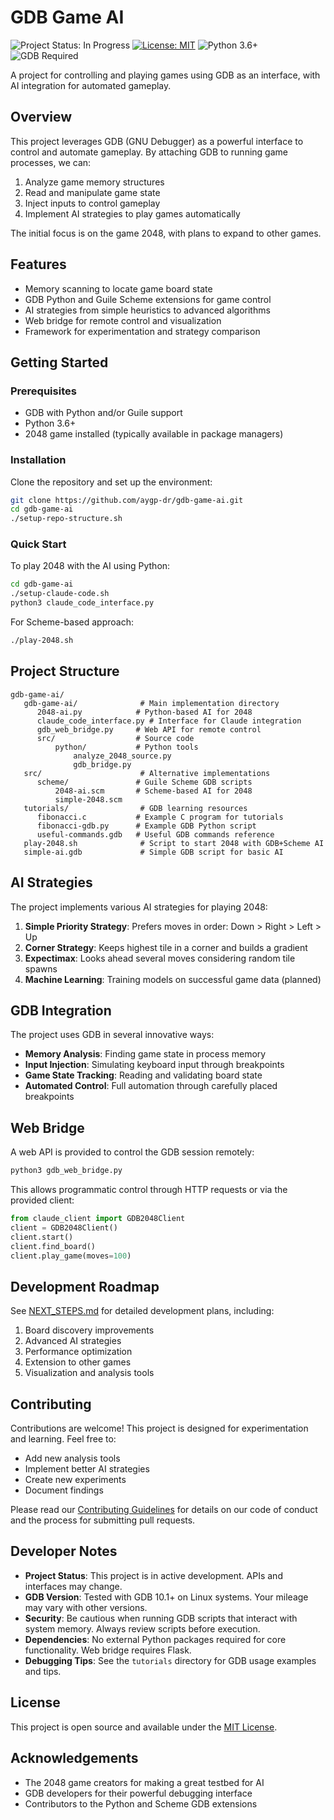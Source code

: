 # GDB Game AI

![Project Status: In Progress](https://img.shields.io/badge/Project%20Status-In%20Progress-yellow)
[![License: MIT](https://img.shields.io/badge/License-MIT-blue.svg)](LICENSE)
![Python 3.6+](https://img.shields.io/badge/python-3.6+-blue.svg)
![GDB Required](https://img.shields.io/badge/GDB-Required-red)

A project for controlling and playing games using GDB as an interface, with AI integration for automated gameplay.

## Overview

This project leverages GDB (GNU Debugger) as a powerful interface to control and automate gameplay. By attaching GDB to running game processes, we can:

1. Analyze game memory structures
2. Read and manipulate game state
3. Inject inputs to control gameplay
4. Implement AI strategies to play games automatically

The initial focus is on the game 2048, with plans to expand to other games.

## Features

- Memory scanning to locate game board state
- GDB Python and Guile Scheme extensions for game control
- AI strategies from simple heuristics to advanced algorithms
- Web bridge for remote control and visualization
- Framework for experimentation and strategy comparison

## Getting Started

### Prerequisites

- GDB with Python and/or Guile support
- Python 3.6+
- 2048 game installed (typically available in package managers)

### Installation

Clone the repository and set up the environment:

```bash
git clone https://github.com/aygp-dr/gdb-game-ai.git
cd gdb-game-ai
./setup-repo-structure.sh
```

### Quick Start

To play 2048 with the AI using Python:

```bash
cd gdb-game-ai
./setup-claude-code.sh
python3 claude_code_interface.py
```

For Scheme-based approach:

```bash
./play-2048.sh
```

## Project Structure

```
gdb-game-ai/
   gdb-game-ai/              # Main implementation directory
      2048-ai.py            # Python-based AI for 2048
      claude_code_interface.py # Interface for Claude integration
      gdb_web_bridge.py     # Web API for remote control
      src/                  # Source code
          python/           # Python tools
              analyze_2048_source.py
              gdb_bridge.py
   src/                      # Alternative implementations
      scheme/               # Guile Scheme GDB scripts
          2048-ai.scm       # Scheme-based AI for 2048
          simple-2048.scm
   tutorials/                # GDB learning resources
      fibonacci.c           # Example C program for tutorials
      fibonacci-gdb.py      # Example GDB Python script
      useful-commands.gdb   # Useful GDB commands reference
   play-2048.sh              # Script to start 2048 with GDB+Scheme AI
   simple-ai.gdb             # Simple GDB script for basic AI
```

## AI Strategies

The project implements various AI strategies for playing 2048:

1. **Simple Priority Strategy**: Prefers moves in order: Down > Right > Left > Up
2. **Corner Strategy**: Keeps highest tile in a corner and builds a gradient
3. **Expectimax**: Looks ahead several moves considering random tile spawns
4. **Machine Learning**: Training models on successful game data (planned)

## GDB Integration

The project uses GDB in several innovative ways:

- **Memory Analysis**: Finding game state in process memory
- **Input Injection**: Simulating keyboard input through breakpoints
- **Game State Tracking**: Reading and validating board state
- **Automated Control**: Full automation through carefully placed breakpoints

## Web Bridge

A web API is provided to control the GDB session remotely:

```bash
python3 gdb_web_bridge.py
```

This allows programmatic control through HTTP requests or via the provided client:

```python
from claude_client import GDB2048Client
client = GDB2048Client()
client.start()
client.find_board()
client.play_game(moves=100)
```

## Development Roadmap

See [NEXT_STEPS.md](gdb-game-ai/NEXT_STEPS.md) for detailed development plans, including:

1. Board discovery improvements
2. Advanced AI strategies
3. Performance optimization
4. Extension to other games
5. Visualization and analysis tools

## Contributing

Contributions are welcome! This project is designed for experimentation and learning. Feel free to:

- Add new analysis tools
- Implement better AI strategies
- Create new experiments
- Document findings

Please read our [Contributing Guidelines](CONTRIBUTING.md) for details on our code of conduct and the process for submitting pull requests.

## Developer Notes

- **Project Status**: This project is in active development. APIs and interfaces may change.
- **GDB Version**: Tested with GDB 10.1+ on Linux systems. Your mileage may vary with other versions.
- **Security**: Be cautious when running GDB scripts that interact with system memory. Always review scripts before execution.
- **Dependencies**: No external Python packages required for core functionality. Web bridge requires Flask.
- **Debugging Tips**: See the `tutorials` directory for GDB usage examples and tips.

## License

This project is open source and available under the [MIT License](LICENSE).

## Acknowledgements

- The 2048 game creators for making a great testbed for AI
- GDB developers for their powerful debugging interface
- Contributors to the Python and Scheme GDB extensions